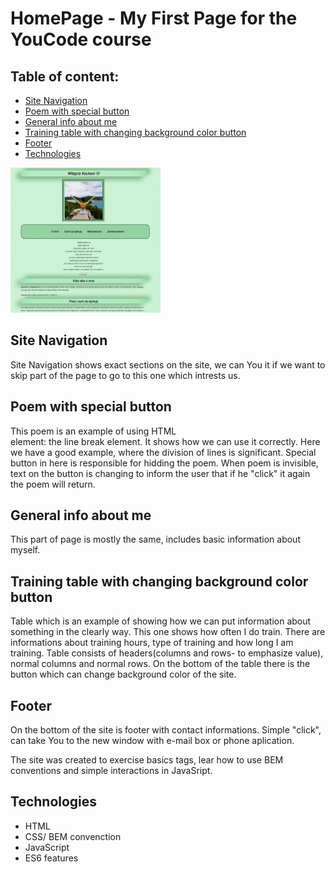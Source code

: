 # HomePage - My First Page for the YouCode course

## Table of content: 
* [ Site Navigation](#site-navigation)
* [ Poem with special button](#Poem-with-special-button) 
* [ General info about me](#General-info-about-me)
* [Training table with changing background color button](#table)
* [ Footer](#footer)
* [Technologies](#technologies)

![Homepage](image/pobrane.gif)

## Site Navigation

Site Navigation shows exact sections on the site, we can You it if we want to skip part of the page to go to this one which intrests us.

## Poem with special button
This poem is an example of using HTML <br> element: the line break element. It shows how we can use it correctly. Here we have a good example, where the division of lines is significant. 
Special button in here is responsible for hidding the poem. When poem is invisible, text on the button is changing to inform the user that if he "click" it again the poem will return. 

## General info about me
This part of page is mostly the same, includes basic information about myself.

## Training table with changing background color button
Table which is an example of showing how we can put information about something in the clearly way. This one shows how often I do train. There are informations about training hours, type of training and how long I am training. Table consists of headers(columns and rows- to emphasize value), normal columns and normal rows. 
On the bottom of the table there is the button which can change background color of the site.

## Footer
On the bottom of the site is footer with contact informations. Simple "click", can take You to the new window with e-mail box or phone aplication.


The site was created to exercise basics tags, lear how to use BEM conventions and simple interactions in JavaSript. 

## Technologies
- HTML
- CSS/ BEM convenction 
- JavaScript
- ES6 features
